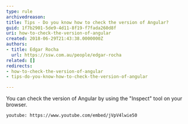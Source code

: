 ```yaml
---
type: rule
archivedreason: 
title: Tips - Do you know how to check the version of Angular?
guid: 1f7b2901-5de9-4d11-8f19-f7fada260d8f
uri: how-to-check-the-version-of-angular
created: 2018-06-29T21:43:38.0000000Z
authors:
- title: Edgar Rocha
  url: https://ssw.com.au/people/edgar-rocha
related: []
redirects:
- how-to-check-the-version-of-angular
- tips-do-you-know-how-to-check-the-version-of-angular

---
```


You can check the version of Angular by using the "Inspect" tool on your browser.

<!--endintro-->


`youtube: https://www.youtube.com/embed/jVpV4lwie50`
